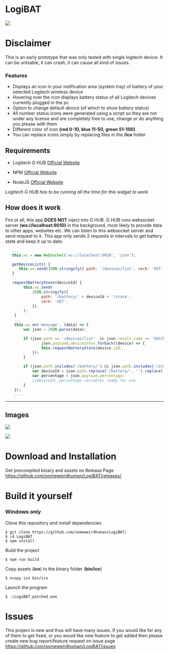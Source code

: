 
# LogiBAT

![](./ico/logo.ico)


# Disclaimer

This is an early prototype that was only tested with single logitech device.
It can be untsable, it can crash, it can cause all kind of issues.

### Features

-  Displays an icon in your notification area (system tray) of battery of your selected Logitech wireless device
-  Hovering over the icon displays battery status of all Logitech devices currently plugged in the pc
-  Option to change default device (of which to show battery status)
-  All number status icons were generated using a script so they are not under any license and are completely free to use, change or do anything you please with them
- Different color of icon **(red 0-10, blue 11-50, green 51-100)**
- You can replace icons simply by replacing files in the **/ico** folder


## Requirements

- Logitech G HUB [Official Website](https://www.logitechg.com/en-eu/innovation/g-hub.html 'LOGITECH G HUB') 

- NPM [Official Website](https://www.npmjs.com/ 'NPM')

- NodeJS [Official Website](https://nodejs.org/en/ 'NodeJS') 

*Logitech G HUB has to be running all the time for this widget to work*

## How does it work

Firs ot all, this app **DOES NOT** inject into G HUB. G HUB runs websocket server **(ws://localhost:9010)** in the background, most likely to provide data to other apps, websites etc. We can listen to this websocket server and send request to it. This app only sends 2 requests in intervals to get battery state and keep it up to date.

```javascript
   ...
   this.ws = new WebSocket('ws://localhost:9010', 'json');

   getDeviceList() {
      this.ws.send(JSON.stringify({ path: '/devices/list', verb: 'GET' }));
   }

   requestBatteryState(deviceId) {
        this.ws.send(
            JSON.stringify({
                path: '/battery/' + deviceId + '/state',
                verb: 'GET',
            }),
        );
    }
    ...
    this.ws.on('message', (data) => {
        var json = JSON.parse(data);

        if (json.path == '/devices/list'  && json.result.code == 'SUCCESS') {
                json.payload.deviceInfos.forEach((device) => {
                this.requestBatteryState(device.id);
            });
        }

        if (json.path.includes('/battery/') && json.path.includes('/state') && json result.code == 'SUCCESS') {
            var deviceId = json.path.replace('/battery/', '').replace('/state', '');
            var percentage = json.payload.percentage;
            //deviceId, percentage variables ready for use
        }
    });
    ....
```

----

## Images ##

[![](demo1.jpg)](gitassets/demo1.jpg 'Demo 1')

[![](demo2.jpg)](gitassets/demo2.jpg 'Demo 2')

# Download and Installation
Get precompiled binary and assets on Release Page https://github.com/someweirdhuman/LogiBAT/releases/


# Build it yourself

### **Windows only**
Clone this repository and install dependencies
```
$ git clone https://github.com/someweirdhuman/LogiBAT/
$ cd LogiBAT
$ npm install
```

Build the project
```
$ npm run build
```

Copy assets (**ico**) to the binary folder (**bin/ico**)
```
$ xcopy ico bin/ico
```

Launch the program
```
$ .\LogiBAT_patched.exe
```


# Issues

This project is new and thus will have many issues. If you would like for any of them to get fixed, or you would like new feature to get added then please create new bug report/feature request on issue page https://github.com/someweirdhuman/LogiBAT/issues 